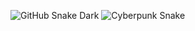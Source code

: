 ![GitHub Snake Dark](https://nikik3.github.io/nikik3/github-contribution-grid-snake-dark.svg)
![Cyberpunk Snake](https://nikik3.github.io/nikik3/github-snake-cyberpunk.svg)

